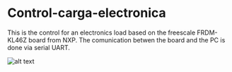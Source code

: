 # Control-carga-electronica
This is the control for an electronics load based on the freescale FRDM-KL46Z board from NXP.
The comunication betwen the board and the PC is done via serial UART.

![alt text](http://imgur.com/5YBpDOn)
